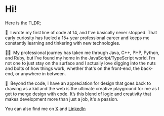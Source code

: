 # Hi!

Here is the TLDR;

💾&nbsp;&nbsp;I wrote my first line of code at 14, and I've basically never stopped. That early curiosity has fueled a 15+ year professional career and keeps me constantly learning and tinkering with new technologies.  

👨‍💻&nbsp;&nbsp;My professional journey has taken me through Java, C++, PHP, Python, and Ruby, but I’ve found my home in the JavaScript/TypeScript world. I’m not one to just stay on the surface and I actually love digging into the nuts and bolts of how things work, whether that's on the front-end, the back-end, or anywhere in between.  

💙&nbsp;&nbsp;Beyond the code, I have an appreciation for design that goes back to drawing as a kid and the web is the ultimate creative playground for me as I get to merge design with code. It’s this blend of logic and creativity that makes development more than just a job, it's a passion.

<!-- Social media badges -->
You can also find me on [X](https://www.x.com/marlonmarcello) and [LinkedIn](https://www.linkedin.com/in/marlonmarcello/?locale=en_US)
